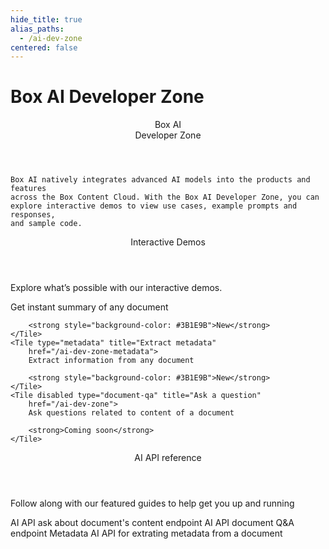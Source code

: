 ```yaml
---
hide_title: true
alias_paths:
  - /ai-dev-zone
centered: false
---
```

# Box AI Developer Zone

<Centered wide id="ai-developer-zone" >
  <HeroImage type="AiDevZone" imageWidth="548" imageHeight="493">
    <Header>
      Box AI</br>
      Developer Zone
    </Header>

    Box AI natively integrates advanced AI models into the products and features
    across the Box Content Cloud. With the Box AI Developer Zone, you can
    explore interactive demos to view use cases, example prompts and responses,
    and sample code.
  </HeroImage>
</Centered>

<Centered mid>
  <Header>
    Interactive Demos
  </Header>
    <p style="text-align: left; margin-left: 0;">
      Explore what’s possible with our interactive demos.
    </p>
  <TileGrid rows="3">
    <Tile type="summarisation" title="Get a summary"
        href="/ai-dev-zone-summary">
        Get instant summary of any document

        <strong style="background-color: #3B1E9B">New</strong>
    </Tile>
    <Tile type="metadata" title="Extract metadata"
        href="/ai-dev-zone-metadata">
        Extract information from any document

        <strong style="background-color: #3B1E9B">New</strong>
    </Tile>
    <Tile disabled type="document-qa" title="Ask a question"
        href="/ai-dev-zone">
        Ask questions related to content of a document

        <strong>Coming soon</strong>
    </Tile>
  </TileGrid>
</Centered>

<Centered mid>
  <Header>
    AI API reference
  </Header>
  <p style="text-align: left; margin-left: 0;">
    Follow along with our featured guides to help get you up and running
  </p>

  <TileGrid rows="3">
    <Tile type="pen" title="Text generation"
      href="/ai-dev-zone">
        AI API ask about document's content endpoint
    </Tile>
    <Tile type="speach-bubble" title="Q&A"
      href="/ai-dev-zone">
        AI API document Q&A endpoint
    </Tile>
    <Tile type="document" title="Metadata extraction"
      href="/ai-dev-zone">
        Metadata AI API for extrating metadata from a document
    </Tile>
  </TileGrid>
</Centered>

